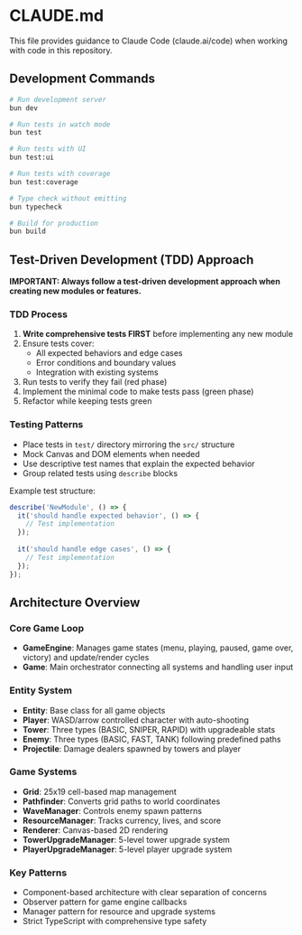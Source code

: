 # CLAUDE.md

This file provides guidance to Claude Code (claude.ai/code) when working with code in this repository.

## Development Commands

```bash
# Run development server
bun dev

# Run tests in watch mode
bun test

# Run tests with UI
bun test:ui

# Run tests with coverage
bun test:coverage

# Type check without emitting
bun typecheck

# Build for production
bun build
```

## Test-Driven Development (TDD) Approach

**IMPORTANT: Always follow a test-driven development approach when creating new modules or features.**

### TDD Process
1. **Write comprehensive tests FIRST** before implementing any new module
2. Ensure tests cover:
   - All expected behaviors and edge cases
   - Error conditions and boundary values
   - Integration with existing systems
3. Run tests to verify they fail (red phase)
4. Implement the minimal code to make tests pass (green phase)
5. Refactor while keeping tests green

### Testing Patterns
- Place tests in `test/` directory mirroring the `src/` structure
- Mock Canvas and DOM elements when needed
- Use descriptive test names that explain the expected behavior
- Group related tests using `describe` blocks

Example test structure:
```typescript
describe('NewModule', () => {
  it('should handle expected behavior', () => {
    // Test implementation
  });
  
  it('should handle edge cases', () => {
    // Test implementation
  });
});
```

## Architecture Overview

### Core Game Loop
- **GameEngine**: Manages game states (menu, playing, paused, game over, victory) and update/render cycles
- **Game**: Main orchestrator connecting all systems and handling user input

### Entity System
- **Entity**: Base class for all game objects
- **Player**: WASD/arrow controlled character with auto-shooting
- **Tower**: Three types (BASIC, SNIPER, RAPID) with upgradeable stats
- **Enemy**: Three types (BASIC, FAST, TANK) following predefined paths
- **Projectile**: Damage dealers spawned by towers and player

### Game Systems
- **Grid**: 25x19 cell-based map management
- **Pathfinder**: Converts grid paths to world coordinates
- **WaveManager**: Controls enemy spawn patterns
- **ResourceManager**: Tracks currency, lives, and score
- **Renderer**: Canvas-based 2D rendering
- **TowerUpgradeManager**: 5-level tower upgrade system
- **PlayerUpgradeManager**: 5-level player upgrade system

### Key Patterns
- Component-based architecture with clear separation of concerns
- Observer pattern for game engine callbacks
- Manager pattern for resource and upgrade systems
- Strict TypeScript with comprehensive type safety